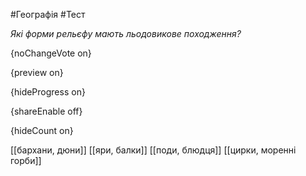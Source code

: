 #Географія #Тест

*Які форми рельєфу мають льодовикове походження?*

{noChangeVote on}

{preview on}

{hideProgress on}

{shareEnable off}

{hideCount on}

[[бархани, дюни]]
[[яри, балки]]
[[поди, блюдця]]
[[цирки, моренні горби]]
